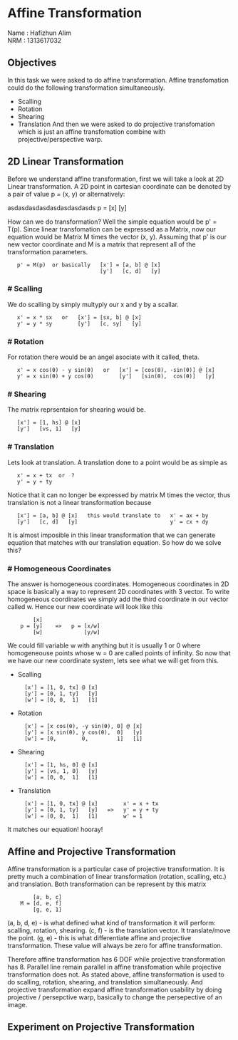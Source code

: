 # Affine Transformation

Name : Hafizhun Alim  
NRM  : 1313617032

## Objectives
In this task we were asked to do affine transformation. Affine transfomation could do the following transformation simultaneously.
* Scalling
* Rotation
* Shearing
* Translation
And then we were asked to do projective transfomation which is just an affine transfomation combine with projective/perspective warp.

## 2D Linear Transformation
Before we understand affine transformation, first we will take a look at 2D Linear transformation. A 2D point in cartesian coordinate can be denoted by a pair of value p = (x, y) or alternatively:

asdasdasdasdasdasdasdasds
       p = [x] 
           [y]

How can we do transformation? Well the simple equation would be p' = T(p). Since linear transfomation can be expressed as a Matrix, now our equation would be Matrix M times the vector (x, y). Assuming that p' is our new vector coordinate and M is a matrix that represent all of the transformation parameters.

       p' = M(p)  or basically   [x'] = [a, b] @ [x]
                                 [y']   [c, d]   [y]
                               
### # **Scalling**
We do scalling by simply multyply our x and y by a scallar.

       x' = x * sx   or   [x'] = [sx, b] @ [x]
       y' = y * sy        [y']   [c, sy]   [y]
       
### # **Rotation**
For rotation there would be an angel asociate with it called, theta.

       x' = x cos(θ) - y sin(θ)   or   [x'] = [cos(θ), -sin(θ)] @ [x]
       y' = x sin(θ) + y cos(θ)        [y']   [sin(θ),  cos(θ)]   [y]
       
### # **Shearing**
The matrix reprsentaion for shearing would be.

       [x'] = [1, hs] @ [x]
       [y']   [vs, 1]   [y]
       
### # **Translation**
Lets look at translation. A translation done to a point would be as simple as
        
       x' = x + tx  or  ?
       y' = y + ty
       
Notice that it can no longer be expressed by matrix M times the vector, thus translation is not a linear transformation because
       
       [x'] = [a, b] @ [x]   this would translate to   x' = ax + by
       [y']   [c, d]   [y]                             y' = cx + dy
       
It is almost imposible in this linear transformation that we can generate equation that matches with our translation equation. So how do we solve this?

### # **Homogeneous Coordinates**
The answer is homogeneous coordinates. Homogeneous coordinates in 2D space is basically a way to represent 2D coordinates with 3 vector. To write homogeneous coordinates we simply add the third coordinate in our vector called w. Hence our new coordinate will look like this

            [x]
        p = [y]    =>   p = [x/w]
            [w]             [y/w]

We could fill variable w with anything but it is usually 1 or 0 where homogeneouse points whose w = 0 are called points of infinity. 
So now that we have our new coordinate system, lets see what we will get from this.
* Scalling

        [x'] = [1, 0, tx] @ [x]
        [y'] = [0, 1, ty]   [y]
        [w'] = [0, 0,  1]   [1]

* Rotation

        [x'] = [x cos(θ), -y sin(θ), 0] @ [x]
        [y'] = [x sin(θ), y cos(θ),  0]   [y]
        [w'] = [0,        0,         1]   [1]
       
* Shearing

        [x'] = [1, hs, 0] @ [x]
        [y'] = [vs, 1, 0]   [y]
        [w'] = [0, 0,  1]   [1]
       
* Translation 

        [x'] = [1, 0, tx] @ [x]        x' = x + tx 
        [y'] = [0, 1, ty]   [y]   =>   y' = y + ty
        [w'] = [0, 0,  1]   [1]        w' = 1
       
It matches our equation! hooray!

## Affine and Projective Transformation
Affine transformation is a particular case of projective transformation. It is pretty much a combination of linear transformation (rotation, scalling, etc.) and translation. Both transformation can be represent by this matrix

            [a, b, c]
        M = [d, e, f]
            [g, e, 1]
       
(a, b, d, e) - is what defined what kind of transformation it will perform: scalling, rotation, shearing.
(c, f) - is the translation vector. It translate/move the point.
(g, e) - this is what differentiate affine and projective transformation. These value will always be zero for affine transformation.

Therefore affine transformation has 6 DOF while projective transformation has 8. Parallel line remain parallel in affine transfomation while projective transformation does not. As stated above, affine transformation is used to do scalling, rotation, shearing, and translation simultaneously. And projective transformation expand affine transformation usability by doing projective / persepctive warp, basically to change the persepective of an image.

## Experiment on Projective Transformation
